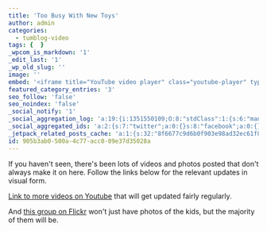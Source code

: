 ```yaml
---
title: 'Too Busy With New Toys'
author: admin
categories:
  - tumblog-video
tags: {  }
_wpcom_is_markdown: '1'
_edit_last: '1'
_wp_old_slug: ''
image: ''
embed: '<iframe title="YouTube video player" class="youtube-player" type="text/html" width="474" height="297" src="http://www.youtube.com/embed/VySkVrsUWZM?rel=0&amp;hd=1" frameborder="0"></iframe>'
featured_category_entries: '3'
seo_follow: 'false'
seo_noindex: 'false'
_social_notify: '1'
_social_aggregation_log: 'a:19:{i:1351550109;O:8:"stdClass":1:{s:6:"manual";s:0:"";}i:1351553675;O:8:"stdClass":1:{s:6:"manual";s:0:"";}i:1351557575;O:8:"stdClass":1:{s:6:"manual";s:0:"";}i:1351565619;O:8:"stdClass":1:{s:6:"manual";s:0:"";}i:1351580837;O:8:"stdClass":1:{s:6:"manual";s:0:"";}i:1351610907;O:8:"stdClass":1:{s:6:"manual";s:0:"";}i:1351655214;O:8:"stdClass":1:{s:6:"manual";s:0:"";}i:1351743774;O:8:"stdClass":1:{s:6:"manual";s:0:"";}i:1351917087;O:8:"stdClass":1:{s:6:"manual";s:0:"";}i:1371995614;O:8:"stdClass":2:{s:6:"manual";b:0;s:5:"items";a:0:{}}i:1372016248;O:8:"stdClass":2:{s:6:"manual";b:0;s:5:"items";a:0:{}}i:1372032961;O:8:"stdClass":2:{s:6:"manual";b:0;s:5:"items";a:0:{}}i:1372042814;O:8:"stdClass":2:{s:6:"manual";b:0;s:5:"items";a:0:{}}i:1372153508;O:8:"stdClass":2:{s:6:"manual";b:0;s:5:"items";a:0:{}}i:1372308357;O:8:"stdClass":2:{s:6:"manual";b:0;s:5:"items";a:0:{}}i:1372569969;O:8:"stdClass":2:{s:6:"manual";b:0;s:5:"items";a:0:{}}i:1372887218;O:8:"stdClass":2:{s:6:"manual";b:0;s:5:"items";a:0:{}}i:1373058394;O:8:"stdClass":2:{s:6:"manual";b:0;s:5:"items";a:0:{}}i:1373231796;O:8:"stdClass":2:{s:6:"manual";b:0;s:5:"items";a:0:{}}}'
_social_aggregated_ids: 'a:2:{s:7:"twitter";a:0:{}s:8:"facebook";a:0:{}}'
_jetpack_related_posts_cache: 'a:1:{s:32:"8f6677c9d6b0f903e98ad32ec61f8deb";a:2:{s:7:"expires";i:1523328943;s:7:"payload";a:3:{i:0;a:1:{s:2:"id";i:247;}i:1;a:1:{s:2:"id";i:199;}i:2;a:1:{s:2:"id";i:490;}}}}'
id: 905b3ab0-500a-4c77-acc0-09e37d35028a
---
```

<p>If you haven't seen, there's been lots of videos and photos posted that don't always make it on here.  Follow the links below for the relevant updates in visual form.</p>
<p><a href="http://www.youtube.com/view_play_list?p=BE497BAF1E2CEBE6">Link to more videos on Youtube</a> that will get updated fairly regularly.</p>
<p>And <a href="http://www.flickr.com/photos/lemon/sets/72157625121513820/">this group on Flickr</a> won't just have photos of the kids, but the majority of them will be.</p>
